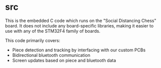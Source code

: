# src
This is the embedded C code which runs on the "Social Distancing Chess" board. It does not include any board-specific libraries, making it easier to use
with any of the STM32F4 family of boards.

This code primarily covers:
* Piece detection and tracking by interfacing with our custom PCBs
* Bidirectional bluetooth communication
* Screen updates based on piece and bluetooth data
